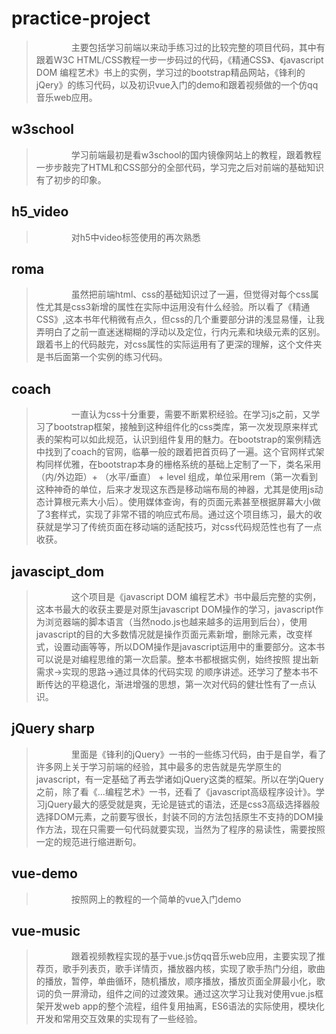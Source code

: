 # practice-project
> &emsp;&emsp;&emsp;&emsp;主要包括学习前端以来动手练习过的比较完整的项目代码，其中有跟着W3C HTML/CSS教程一步一步码过的代码，《精通CSS》、《javascript DOM 编程艺术》书上的实例，学习过的bootstrap精品网站，《锋利的jQery》的练习代码，以及初识vue入门的demo和跟着视频做的一个仿qq音乐web应用。
  
## w3school
> &emsp;&emsp;&emsp;&emsp;学习前端最初是看w3school的国内镜像网站上的教程，跟着教程一步步敲完了HTML和CSS部分的全部代码，学习完之后对前端的基础知识有了初步的印象。

## h5_video
> &emsp;&emsp;&emsp;&emsp;对h5中video标签使用的再次熟悉

## roma
> &emsp;&emsp;&emsp;&emsp;虽然把前端html、css的基础知识过了一遍，但觉得对每个css属性尤其是css3新增的属性在实际中运用没有什么经验。所以看了《精通CSS》,这本书年代稍微有点久，但css的几个重要部分讲的浅显易懂，让我弄明白了之前一直迷迷糊糊的浮动以及定位，行内元素和块级元素的区别。跟着书上的代码敲完，对css属性的实际运用有了更深的理解，这个文件夹是书后面第一个实例的练习代码。

## coach
> &emsp;&emsp;&emsp;&emsp;一直认为css十分重要，需要不断累积经验。在学习js之前，又学习了bootstrap框架，接触到这种组件化的css类库，第一次发现原来样式表的架构可以如此规范，认识到组件复用的魅力。在bootstrap的案例精选中找到了coach的官网，临摹一般的跟着把首页码了一遍。这个官网样式架构同样优雅，在bootstrap本身的栅格系统的基础上定制了一下，类名采用 （内/外边距）+ （水平/垂直） + level 组成，单位采用rem（第一次看到这种神奇的单位，后来才发现这东西是移动端布局的神器，尤其是使用js动态计算根元素大小后）。使用媒体查询，有的页面元素甚至根据屏幕大小做了3套样式，实现了非常不错的响应式布局。通过这个项目练习，最大的收获就是学习了传统页面在移动端的适配技巧，对css代码规范性也有了一点收获。

## javascipt_dom

> &emsp;&emsp;&emsp;&emsp;这个项目是《javascript DOM 编程艺术》书中最后完整的实例，这本书最大的收获主要是对原生javascript DOM操作的学习，javascript作为浏览器端的脚本语言（当然nodo.js也越来越多的运用到后台），使用javascript的目的大多数情况就是操作页面元素新增，删除元素，改变样式，设置动画等等，所以DOM操作是javascript运用中的重要部分。这本书可以说是对编程思维的第一次启蒙。整本书都根据实例，始终按照 提出新需求->实现的思路->通过具体的代码实现 的顺序讲述。还学习了整本书不断传达的平稳退化，渐进增强的思想，第一次对代码的健壮性有了一点认识。

## jQuery sharp

> &emsp;&emsp;&emsp;&emsp;里面是《锋利的jQuery》一书的一些练习代码，由于是自学，看了许多网上关于学习前端的经验，其中最多的忠告就是先学原生的javascript，有一定基础了再去学诸如jQuery这类的框架。所以在学jQuery之前，除了看《...编程艺术》一书，还看了《javascript高级程序设计》。学习jQuery最大的感受就是爽，无论是链式的语法，还是css3高级选择器般选择DOM元素，之前要写很长，封装不同的方法包括原生不支持的DOM操作方法，现在只需要一句代码就要实现，当然为了程序的易读性，需要按照一定的规范进行缩进断句。

## vue-demo

> &emsp;&emsp;&emsp;&emsp;按照网上的教程的一个简单的vue入门demo

## vue-music

> &emsp;&emsp;&emsp;&emsp;跟着视频教程实现的基于vue.js仿qq音乐web应用，主要实现了推荐页，歌手列表页，歌手详情页，播放器内核，实现了歌手热门分组，歌曲的播放，暂停，单曲循环，随机播放，顺序播放，播放页面全屏最小化，歌词的负一屏滑动，组件之间的过渡效果。通过这次学习让我对使用vue.js框架开发web app的整个流程，组件复用抽离，ES6语法的实际使用，模块化开发和常用交互效果的实现有了一些经验。
